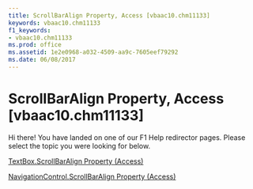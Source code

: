 ```yaml
---
title: ScrollBarAlign Property, Access [vbaac10.chm11133]
keywords: vbaac10.chm11133
f1_keywords:
- vbaac10.chm11133
ms.prod: office
ms.assetid: 1e2e0968-a032-4509-aa9c-7605eef79292
ms.date: 06/08/2017
---
```



# ScrollBarAlign Property, Access [vbaac10.chm11133]

Hi there! You have landed on one of our F1 Help redirector pages. Please select the topic you were looking for below.

[TextBox.ScrollBarAlign Property (Access)](http://msdn.microsoft.com/library/5a8a77df-571a-7294-8be8-0ff2c4546131%28Office.15%29.aspx)

[NavigationControl.ScrollBarAlign Property (Access)](http://msdn.microsoft.com/library/b685e196-513e-fe57-d993-d1e2f4051a4c%28Office.15%29.aspx)


